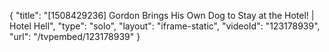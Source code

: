 {
    "title": "[1508429236] Gordon Brings His Own Dog to Stay at the Hotel! | Hotel Hell",
    "type": "solo",
    "layout": "iframe-static",
    "videoId": "123178939",
    "url": "\/tvpembed\/123178939"
}